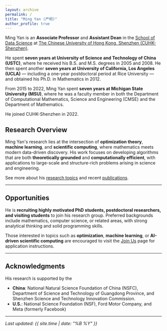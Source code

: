 ```yaml
---
layout: archive
permalink: /
title: "Ming Yan (严明)"
author_profile: true
---
```


<!--**Associate Professor**, **Assistant Dean** <br>
[School of Data Science](https://sds.cuhk.edu.cn)  <br>
[The Chinese University of Hong Kong, Shenzhen (CUHK-Shenzhen)](https://www.cuhk.edu.cn/en)  <br>
Daoyuan Building 410 <br>
2001 Longxiang Boulevard, Longgang District, Shenzhen, 518172, China 

Associate Professor (on leave from August 2022)\
[Department of Computational Mathematics, Science and Engineering (CMSE)](https://cmse.msu.edu/)\
[Department of Mathematics](https://math.msu.edu/)\
[Michigan State University](https://msu.edu/)
---   -->

Ming Yan is an **Associate Professor** and **Assistant Dean** in the [School of Data Science](https://sds.cuhk.edu.cn) at [The Chinese University of Hong Kong, Shenzhen (CUHK-Shenzhen)](https://www.cuhk.edu.cn/en). 

He spent **seven years at University of Science and Technology of China (USTC)**, where he received his B.S. and M.S. degrees in 2005 and 2008. He then spent another **seven years at University of California, Los Angeles (UCLA)** — including a one-year postdoctoral period at Rice University — and obtained his Ph.D. in Mathematics in 2012. 

From 2015 to 2022, Ming Yan spent **seven years at Michigan State University (MSU)**, where he was a faculty member in both the Department of Computational Mathematics, Science and Engineering (CMSE) and the Department of Mathematics. 

He joined CUHK-Shenzhen in 2022.

## Research Overview
Ming Yan's research lies at the intersection of **optimization theory**, **machine learning**, and **scientific computing**, where mathematics meets modern data-driven discovery. His work focuses on developing algorithms that are both **theoretically grounded** and **computationally efficient**, with applications to large-scale and structure-rich problems arising in science and engineering.

See more about his [research topics](/research/) and recent [publications](/publications/).

---

## Opportunities
He is **recruiting highly motivated PhD students, postdoctoral researchers, and visiting students** to join his research group. Preferred backgrounds include mathematics, computer science, or related areas, with strong analytical thinking and solid programming skills.

Those interested in topics such as **optimization**, **machine learning**, or **AI-driven scientific computing** are encouraged to visit the [Join Us](/join_us/) page for application instructions.

---

## Acknowledgments
His research is supported by the 
* **China**: National Natural Science Foundation of China (NSFC), Department of Science and Technology of Guangdong Province, and Shenzhen Science and Technology Innovation Commission.
* **U.S.**: National Science Foundation (NSF), Ford Motor Company, and Meta (formerly Facebook) 

---

_Last updated: {{ site.time | date: "%B %Y" }}_
